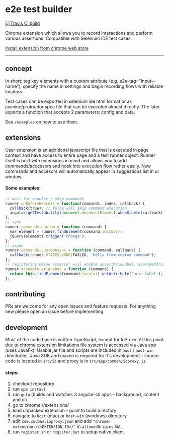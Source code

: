 # e2e test builder

[![Travis CI build](https://travis-ci.org/cuubas/e2e-test-builder.svg)](https://travis-ci.org/cuubas/e2e-test-builder)

Chrome extension which allows you to record interactions and perform various assertions. Compatible with Selenium IDE test cases.

[Install extension from chrome web store](https://chrome.google.com/webstore/detail/e2e-test-builder/pamfkepooglpdkepmlopejpmcpggaobo)

---
## concept

In short: tag key elements with a custom attribute (e.g. e2e-tag="input--name"), specify the name in settings and begin recording flows with reliable locators. 

Test cases can be exported in selenium ide html format or as jasmine/protractor spec file that can be executed almost directly. The later exports a function that accepts 2 parameters: config and data.

See `/examples` on how to use them.

## extensions

User extension is an additional javascript file that is executed in page context and have access to entire page and a test runner object. Runner itself is built with extensions in mind and allows you to add commands/accessors and hook into execution flow rather easily. New commands and accesors will automatically appear in suggestions list in ui window.

#### Some examples:

```js
// wait for angular / skip commands
runner.onBeforeExecute = function(commands, index, callback) {
  callback(true); // false will skip command execution
  angular.getTestability(document.documentElment).whenStable(callback); 
};
// sync
runner.commands.custom = function (command) {
  var element = runner.findElement(command.locator);
  jQuery(element).trigger('change');
};
// async
runner.commands.customAsync = function (command, callback) {
  callback(runner.STATES.DONE|FAILED, 'Hello from custom command');
};
// registering below accessor will enable assertAriaLabel, asertNotAriaLabel, verifyAriaLabel, verifyNotAriaLabel, waitForAriaLabel, waitForNotAriaLabel, echoAriaLabel, storeAriaLabel commands
runner.accesors.ariaLabel = function (command) {
  return this.findElement(command.locator).getAttribute('aria-label');
};
```

## contributing

PRs are welcome for any open issues and feature requests. For anything new please open an issue before implementing.

## development

Most of the code base is written TypeScript, except for IoProxy. At this point due to chrome extension limitations file system is accessed via Java app (uses JavaFx). Usable jar file and scripts are included in `host` / `host-win` directories. Java SDK and maven is required for it's development - source code is located in `src/io` and proxy is in `src/app/common/ioproxy.js`.

#### steps:

1. checkout repository
2. run `npm install`
3. run `gulp` (builds and watches 3 angular-cli apps - background, content and ui)
4. go to chrome://extensions/
5. load unpacked extension - point to build directory
6. navigate to `host` (mac) or `host-win` (windows) directory
7. edit `com.cuubas.ioproxy.json` and add `"chrome-extension://<EXTENSION_ID>/"` in `allowedOrigins` list.
8. run `register.sh` or `register.bat` to setup native client
